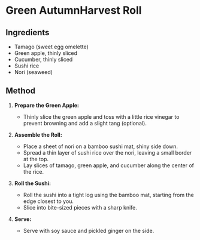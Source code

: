 # Green AutumnHarvest Roll

## Ingredients
- Tamago (sweet egg omelette)
- Green apple, thinly sliced
- Cucumber, thinly sliced
- Sushi rice
- Nori (seaweed)


## Method
1. **Prepare the Green Apple:**
   - Thinly slice the green apple and toss with a little rice vinegar to prevent browning and add a slight tang (optional).

2. **Assemble the Roll:**
   - Place a sheet of nori on a bamboo sushi mat, shiny side down.
   - Spread a thin layer of sushi rice over the nori, leaving a small border at the top.
   - Lay slices of tamago, green apple, and cucumber along the center of the rice.

3. **Roll the Sushi:**
   - Roll the sushi into a tight log using the bamboo mat, starting from the edge closest to you.
   - Slice into bite-sized pieces with a sharp knife.

4. **Serve:**
   - Serve with soy sauce and pickled ginger on the side.